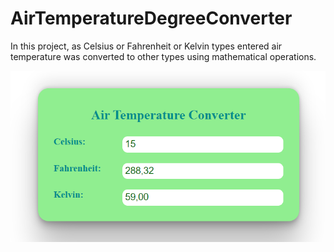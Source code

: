 # AirTemperatureDegreeConverter
In this project, as Celsius or Fahrenheit or Kelvin types entered air temperature was converted to other types using mathematical operations.

![Air Temperature Converter](./images/temperature_converter.png "Air Temperature Converter")
